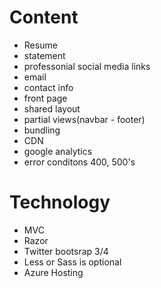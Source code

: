 # Content
* Resume
* statement
* professonial social media links
* email
* contact info
* front page
* shared layout
* partial views(navbar - footer)
* bundling
* CDN
* google analytics
* error conditons 400, 500's

# Technology
* MVC
* Razor
* Twitter bootsrap 3/4
* Less or Sass is optional
* Azure Hosting